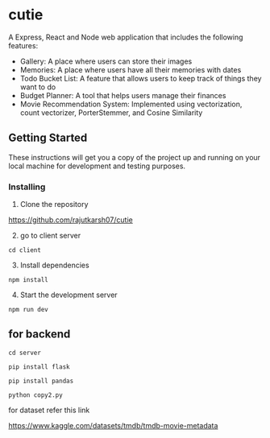 # cutie

A Express, React and Node web application that includes the following features:

- Gallery: A place where users can store their images
- Memories: A place where users have all their memories with dates
- Todo Bucket List: A feature that allows users to keep track of things they want to do
- Budget Planner: A tool that helps users manage their finances
- Movie Recommendation System: Implemented using vectorization, count vectorizer, PorterStemmer, and Cosine Similarity

## Getting Started

These instructions will get you a copy of the project up and running on your local machine for development and testing purposes.

### Installing

1. Clone the repository

https://github.com/rajutkarsh07/cutie

2. go to client server

```
cd client
```

3. Install dependencies

```
npm install
```

4. Start the development server

```
npm run dev
```

## for backend

```
cd server
```

```
pip install flask

pip install pandas

python copy2.py
```

for dataset refer this link

https://www.kaggle.com/datasets/tmdb/tmdb-movie-metadata
